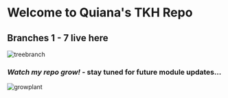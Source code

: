 # Welcome to Quiana's TKH Repo
## Branches 1 - 7 live here
![treebranch](https://user-images.githubusercontent.com/24463725/87942740-0a386180-ca6b-11ea-96c2-e2c516e6f593.gif)
### _Watch my repo grow!_ - stay tuned for future module updates...

![growplant](https://user-images.githubusercontent.com/24463725/87942917-4d92d000-ca6b-11ea-82d1-0ff95323668b.gif)
